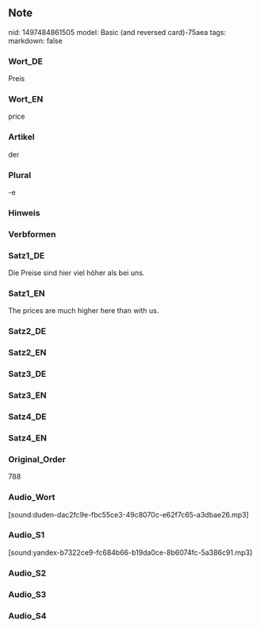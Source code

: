 ## Note
nid: 1497484861505
model: Basic (and reversed card)-75aea
tags: 
markdown: false

### Wort_DE
Preis

### Wort_EN
price

### Artikel
der

### Plural
-e

### Hinweis


### Verbformen


### Satz1_DE
Die Preise sind hier viel höher als bei uns.

### Satz1_EN
The prices are much higher here than with us.

### Satz2_DE


### Satz2_EN


### Satz3_DE


### Satz3_EN


### Satz4_DE


### Satz4_EN


### Original_Order
788

### Audio_Wort
[sound:duden-dac2fc9e-fbc55ce3-49c8070c-e62f7c65-a3dbae26.mp3]

### Audio_S1
[sound:yandex-b7322ce9-fc684b66-b19da0ce-8b6074fc-5a386c91.mp3]

### Audio_S2


### Audio_S3


### Audio_S4

